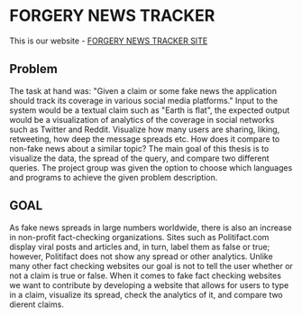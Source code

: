 # FORGERY NEWS TRACKER
This is our website - [FORGERY NEWS TRACKER SITE](https://ramtinhaf.github.io/)

## Problem
The task at hand was: "Given a claim or some fake news the application should track its coverage in various social media platforms." Input to the system would be a textual claim such as "Earth is flat", the expected output would be a visualization of analytics of the coverage in social networks such as Twitter and Reddit. Visualize how many users are sharing, liking, retweeting, how deep the message spreads etc. How does it compare to non-fake news about a similar topic? The main goal of this thesis is to visualize the data, the spread of the query, and compare two different queries. The project group was given the option to choose which languages and programs to achieve the given problem description.

## GOAL
As fake news spreads in large numbers worldwide, there is also an increase in non-profit fact-checking organizations. Sites such as Politifact.com display viral posts and articles and, in turn, label them as false or true; however, Politifact does not show any spread or other analytics. Unlike many other fact checking websites our goal is not to tell the user whether or not a claim is true or false. When it comes to fake fact checking websites we want to contribute by developing a website that allows for users to type in a claim, visualize its spread, check the analytics of it, and compare two dierent claims.



